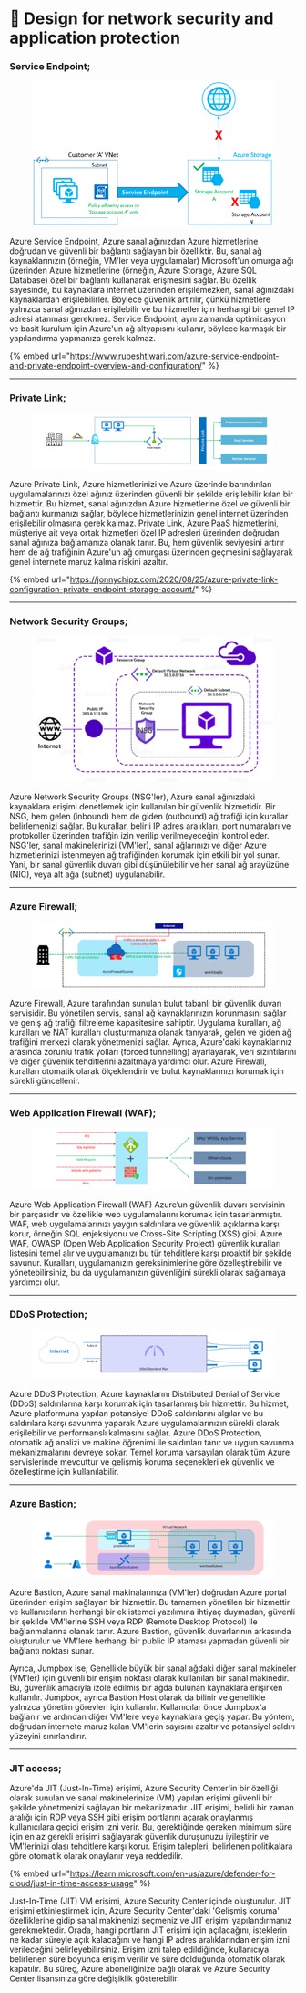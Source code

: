 # 🥞 Design for network security and application protection

### Service Endpoint;

<figure><img src="../.gitbook/assets/vnet-service-endpoint-policies-overview.png" alt=""><figcaption></figcaption></figure>

Azure Service Endpoint, Azure sanal ağınızdan Azure hizmetlerine doğrudan ve güvenli bir bağlantı sağlayan bir özelliktir. Bu, sanal ağ kaynaklarınızın (örneğin, VM'ler veya uygulamalar) Microsoft'un omurga ağı üzerinden Azure hizmetlerine (örneğin, Azure Storage, Azure SQL Database) özel bir bağlantı kullanarak erişmesini sağlar. Bu özellik sayesinde, bu kaynaklara internet üzerinden erişilemezken, sanal ağınızdaki kaynaklardan erişilebilirler. Böylece güvenlik artırılır, çünkü hizmetlere yalnızca sanal ağınızdan erişilebilir ve bu hizmetler için herhangi bir genel IP adresi atanması gerekmez. Service Endpoint, aynı zamanda optimizasyon ve basit kurulum için Azure'un ağ altyapısını kullanır, böylece karmaşık bir yapılandırma yapmanıza gerek kalmaz.

{% embed url="https://www.rupeshtiwari.com/azure-service-endpoint-and-private-endpoint-overview-and-configuration/" %}

***

### Private Link;

<figure><img src="../.gitbook/assets/image (1) (1) (1) (1).png" alt=""><figcaption></figcaption></figure>

Azure Private Link, Azure hizmetlerinizi ve Azure üzerinde barındırılan uygulamalarınızı özel ağınız üzerinden güvenli bir şekilde erişilebilir kılan bir hizmettir. Bu hizmet, sanal ağınızdan Azure hizmetlerine özel ve güvenli bir bağlantı kurmanızı sağlar, böylece hizmetlerinizin genel internet üzerinden erişilebilir olmasına gerek kalmaz. Private Link, Azure PaaS hizmetlerini, müşteriye ait veya ortak hizmetleri özel IP adresleri üzerinden doğrudan sanal ağınıza bağlamanıza olanak tanır. Bu, hem güvenlik seviyesini artırır hem de ağ trafiğinin Azure'un ağ omurgası üzerinden geçmesini sağlayarak genel internete maruz kalma riskini azaltır.

{% embed url="https://jonnychipz.com/2020/08/25/azure-private-link-configuration-private-endpoint-storage-account/" %}

***

### Network Security Groups;

<figure><img src="../.gitbook/assets/image-223.png" alt=""><figcaption></figcaption></figure>

Azure Network Security Groups (NSG'ler), Azure sanal ağınızdaki kaynaklara erişimi denetlemek için kullanılan bir güvenlik hizmetidir. Bir NSG, hem gelen (inbound) hem de giden (outbound) ağ trafiği için kurallar belirlemenizi sağlar. Bu kurallar, belirli IP adres aralıkları, port numaraları ve protokoller üzerinden trafiğin izin verilip verilmeyeceğini kontrol eder. NSG'ler, sanal makinelerinizi (VM'ler), sanal ağlarınızı ve diğer Azure hizmetlerinizi istenmeyen ağ trafiğinden korumak için etkili bir yol sunar. Yani, bir sanal güvenlik duvarı gibi düşünülebilir ve her sanal ağ arayüzüne (NIC), veya alt ağa (subnet) uygulanabilir.

***

### Azure Firewall;

<figure><img src="../.gitbook/assets/image (1) (1) (1) (1) (1).png" alt=""><figcaption></figcaption></figure>

Azure Firewall, Azure tarafından sunulan bulut tabanlı bir güvenlik duvarı servisidir. Bu yönetilen servis, sanal ağ kaynaklarınızın korunmasını sağlar ve geniş ağ trafiği filtreleme kapasitesine sahiptir. Uygulama kuralları, ağ kuralları ve NAT kuralları oluşturmanıza olanak tanıyarak, gelen ve giden ağ trafiğini merkezi olarak yönetmenizi sağlar. Ayrıca, Azure'daki kaynaklarınız arasında zorunlu trafik yolları (forced tunnelling) ayarlayarak, veri sızıntılarını ve diğer güvenlik tehditlerini azaltmaya yardımcı olur. Azure Firewall, kuralları otomatik olarak ölçeklendirir ve bulut kaynaklarınızı korumak için sürekli güncellenir.

***

### Web Application Firewall (WAF);

<figure><img src="../.gitbook/assets/image (2) (1) (1).png" alt=""><figcaption></figcaption></figure>

Azure Web Application Firewall (WAF) Azure’un güvenlik duvarı servisinin bir parçasıdır ve özellikle web uygulamalarını korumak için tasarlanmıştır. WAF, web uygulamalarınızı yaygın saldırılara ve güvenlik açıklarına karşı korur, örneğin SQL enjeksiyonu ve Cross-Site Scripting (XSS) gibi. Azure WAF, OWASP (Open Web Application Security Project) güvenlik kuralları listesini temel alır ve uygulamanızı bu tür tehditlere karşı proaktif bir şekilde savunur. Kuralları, uygulamanızın gereksinimlerine göre özelleştirebilir ve yönetebilirsiniz, bu da uygulamanızın güvenliğini sürekli olarak sağlamaya yardımcı olur.

***

### DDoS Protection;

<figure><img src="../.gitbook/assets/image (3) (1).png" alt=""><figcaption></figcaption></figure>

Azure DDoS Protection, Azure kaynaklarını Distributed Denial of Service (DDoS) saldırılarına karşı korumak için tasarlanmış bir hizmettir. Bu hizmet, Azure platformuna yapılan potansiyel DDoS saldırılarını algılar ve bu saldırılara karşı savunma yaparak Azure uygulamalarınızın sürekli olarak erişilebilir ve performanslı kalmasını sağlar. Azure DDoS Protection, otomatik ağ analizi ve makine öğrenimi ile saldırıları tanır ve uygun savunma mekanizmalarını devreye sokar. Temel koruma varsayılan olarak tüm Azure servislerinde mevcuttur ve gelişmiş koruma seçenekleri ek güvenlik ve özelleştirme için kullanılabilir.

***

### Azure Bastion;

<figure><img src="../.gitbook/assets/image (4) (1).png" alt=""><figcaption></figcaption></figure>

Azure Bastion, Azure sanal makinalarınıza (VM'ler) doğrudan Azure portal üzerinden erişim sağlayan bir hizmettir. Bu tamamen yönetilen bir hizmettir ve kullanıcıların herhangi bir ek istemci yazılımına ihtiyaç duymadan, güvenli bir şekilde VM'lerine SSH veya RDP (Remote Desktop Protocol) ile bağlanmalarına olanak tanır. Azure Bastion, güvenlik duvarlarının arkasında oluşturulur ve VM'lere herhangi bir public IP ataması yapmadan güvenli bir bağlantı noktası sunar.

Ayrıca, Jumpbox ise; Genellikle büyük bir sanal ağdaki diğer sanal makineler (VM'ler) için güvenli bir erişim noktası olarak kullanılan bir sanal makinedir. Bu, güvenlik amacıyla izole edilmiş bir ağda bulunan kaynaklara erişirken kullanılır. Jumpbox, ayrıca Bastion Host olarak da bilinir ve genellikle yalnızca yönetim görevleri için kullanılır. Kullanıcılar önce Jumpbox'a bağlanır ve ardından diğer VM'lere veya kaynaklara geçiş yapar. Bu yöntem, doğrudan internete maruz kalan VM'lerin sayısını azaltır ve potansiyel saldırı yüzeyini sınırlandırır.

***

### JIT access;

Azure'da JIT (Just-In-Time) erişimi, Azure Security Center'in bir özelliği olarak sunulan ve sanal makinelerinize (VM) yapılan erişimi güvenli bir şekilde yönetmenizi sağlayan bir mekanizmadır. JIT erişimi, belirli bir zaman aralığı için RDP veya SSH gibi erişim portlarını açarak onaylanmış kullanıcılara geçici erişim izni verir. Bu, gerektiğinde gereken minimum süre için en az gerekli erişimi sağlayarak güvenlik duruşunuzu iyileştirir ve VM'lerinizi olası tehditlere karşı korur. Erişim talepleri, belirlenen politikalara göre otomatik olarak onaylanır veya reddedilir.

{% embed url="https://learn.microsoft.com/en-us/azure/defender-for-cloud/just-in-time-access-usage" %}

Just-In-Time (JIT) VM erişimi, Azure Security Center içinde oluşturulur. JIT erişimi etkinleştirmek için, Azure Security Center'daki 'Gelişmiş koruma' özelliklerine gidip sanal makinenizi seçmeniz ve JIT erişimi yapılandırmanız gerekmektedir. Orada, hangi portların JIT erişimi için açılacağını, isteklerin ne kadar süreyle açık kalacağını ve hangi IP adres aralıklarından erişim izni verileceğini belirleyebilirsiniz. Erişim izni talep edildiğinde, kullanıcıya belirlenen süre boyunca erişim verilir ve süre dolduğunda otomatik olarak kapatılır. Bu süreç, Azure aboneliğinize bağlı olarak ve Azure Security Center lisansınıza göre değişiklik gösterebilir.

